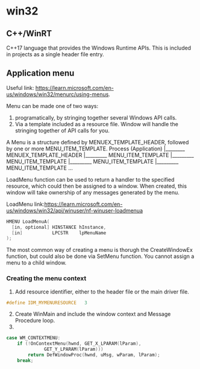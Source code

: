 # win32

## C++/WinRT

C++17 language that provides the Windows Runtime APIs. This is included in projects as a single header file entry.

## Application menu

Useful link: https://learn.microsoft.com/en-us/windows/win32/menurc/using-menus.

Menu can be made one of two ways:
1. programatically, by stringing together several Windows API calls. 
2. Via a template included as a resource file. Window will handle the stringing together of API calls for you.

A Menu is a structure defined by MENUEX_TEMPLATE_HEADER, followed by one or more MENU_ITEM_TEMPLATE.
Process (Application)
	|________ MENUEX_TEMPLATE_HEADER
				|_________ MENU_ITEM_TEMPLATE
				|_________ MENU_ITEM_TEMPLATE
				|_________ MENU_ITEM_TEMPLATE
				|_________ MENU_ITEM_TEMPLATE
				...

LoadMenu function can be used to return a handler to the specified resource, which could then be assigned to a window. When created, this window will take ownership of any messages generated by the menu.

LoadMenu link:https://learn.microsoft.com/en-us/windows/win32/api/winuser/nf-winuser-loadmenua

```c++
HMENU LoadMenuA(
  [in, optional] HINSTANCE hInstance,
  [in]           LPCSTR    lpMenuName
);
```

The most common way of creating a menu is thorugh the CreateWindowEx function, but could also be done via SetMenu function. You cannot assign a menu to a child window.

### Creating the menu context

1. Add resource identifier, either to the header file or the main driver file.
```c++
#define IDM_MYMENURESOURCE   3
```
2. Create WinMain and include the window context and Message Procedure loop.
3. 
```c++
case WM_CONTEXTMENU: 
    if (!OnContextMenu(hwnd, GET_X_LPARAM(lParam),
              GET_Y_LPARAM(lParam))) 
        return DefWindowProc(hwnd, uMsg, wParam, lParam); 
    break; 
```